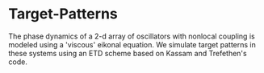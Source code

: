 # Target-Patterns
The phase dynamics of a 2-d array of  oscillators with nonlocal coupling is modeled using a 'viscous' eikonal equation. We simulate target patterns in these systems using an ETD scheme based on Kassam and Trefethen's code. 
